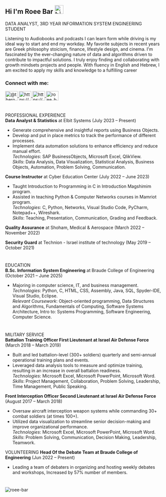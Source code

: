 ## Hi I'm Roee Bar <img src="https://user-images.githubusercontent.com/1303154/88677602-1635ba80-d120-11ea-84d8-d263ba5fc3c0.gif" width="28px" height="28px" alt="hi">

DATA ANALYST, 3RD YEAR INFORMATION SYSTEM ENGINEERING STUDENT

Listening to Audiobooks and podcasts I can learn form while driving is my ideal way to start and end my workday.
My favorite subjects in recent years are Greek philosophy stoicism, finance, lifestyle design, and cinema.
I'm fascinated by the ever-changing nature of data and algorithms driven to contribute to impactful solutions.
I truly enjoy finding and collaborating with growth mindsets projects and people.
With fluency in English and Hebrew, I am excited to apply my skills and knowledge to a fulfilling career

<h3 align="left">Connect with me:</h3>
<p align="left">
  <a href="https://twitter.com/@theroeebar" target="blank">
      <img align="center" src="https://raw.githubusercontent.com/rahuldkjain/github-profile-readme-generator/master/src/images/icons/Social/twitter.svg" alt="@theroeebar" height="30" width="40"/>
  </a>
<a href="https://www.linkedin.com/in/roee-bar/" target="blank">
  <img align="center" src="https://raw.githubusercontent.com/rahuldkjain/github-profile-readme-generator/master/src/images/icons/Social/linked-in-alt.svg" alt="https://www.linkedin.com/in/roee-bar/" height="30" width="40"/>
</a>
<a href="https://www.facebook.com/roee45" target="blank">
  <img align="center" src="https://raw.githubusercontent.com/rahuldkjain/github-profile-readme-generator/master/src/images/icons/Social/facebook.svg" alt="https://www.facebook.com/roee45" height="30" width="40"/>
</a>
<a href="https://instagram.com/roee_bar" target="blank">
  <img align="center" src="https://raw.githubusercontent.com/rahuldkjain/github-profile-readme-generator/master/src/images/icons/Social/instagram.svg" alt="roee_bar" height="30" width="40"/>
</a>
</p>

#

PROFESSIONAL EXPERIENCE<br>
**Data Analyst & Statistics** at Elbit Systems (July 2023 – Present)
- Generate comprehensive and insightful reports using Business Objects.
- Develop and put in place metrics to track the performance of different processes.
- Implement data automation solutions to enhance efficiency and reduce manual effort.<br>
_Technologies_: SAP BusinessObjects, Microsoft Excel, QlikView.<br>
_Skills_: Data Analysis, Data Visualization, Statistical Analysis, Business Objects, Automation, Problem Solving, Communication.

**Course Instructor** at Cyber Education Center (July 2022 – June 2023)
- Taught Introduction to Programming in C in Introduction Magshimim program.
- Assisted in teaching Python & Computer Networks courses in Mamriot program.<br>
_Technologies_: C, Python, Networks, Visual Studio Code, PyCharm, Notepad++, Wireshark.<br>
_Skills_: Teaching, Presentation, Communication, Grading and Feedback.<br>

**Quality Assurance** at Shoham, Medical & Aerospace (March 2022 – November 2022)

**Security Guard** at Technion - Israel institute of technology (May 2019 – October 2021)

#

EDUCATION<br>
**B.Sc. Information System Engineering** at Braude College of Engineering (October 2021 – June 2025)
- Majoring in computer science, IT, and business management.<br>
_Technologies_: Python, C, HTML, CSS, Assembly, Java, SQL, Spyder-IDE, Visual Studio, Eclipse.<br>
_Relevant Coursework_: Object-oriented programming, Data Structures and Algorithms, Fundamentals of Computing, Software Systems Architecture, Intro to: Systems Programming, Software Engineering, Computer Science.

#

MILITARY SERVICE<br>
**Battalion Training Officer First Lieutenant at Israel Air Defense Force** (March 2018 – March 2019)
- Built and led battalion-level (300+ soldiers) quarterly and semi-annual operational training plans and events.
- Leveraged data analysis tools to measure and optimize training, resulting in an increase in overall battalion readiness.<br>
_Technologies_: Microsoft Excel, Microsoft PowerPoint, Microsoft Word.<br>
_Skills_: Project Management, Collaboration, Problem Solving, Leadership, Time Management, Public Speaking.

**Front Interception Officer Second Lieutenant at Israel Air Defense Force** (August 2017 – March 2018)
- Oversaw aircraft interception weapon systems while commanding 30+ combat soldiers (at times 100+).
- Utilized data visualization to streamline senior decision-making and improve organizational performance.<br>
_Technologies_: Microsoft Excel, Microsoft PowerPoint, Microsoft Word.<br>
_Skills_: Problem Solving, Communication, Decision Making, Leadership, Teamwork.

VOLUNTEERING
**Head Of the Debate Team at Braude College of Engineering** (Jun 2022 – Present)
- Leading a team of debaters in organizing and hosting weekly debates and workshops, Increased by 57% number of members.

#

<p><img align="left" src="https://github-readme-stats.vercel.app/api?username=roee-bar&show_icons=true&locale=en" alt="roee-bar" /></p>

